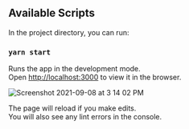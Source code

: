 
## Available Scripts

In the project directory, you can run:

### `yarn start`

Runs the app in the development mode.\
Open [http://localhost:3000](http://localhost:3000) to view it in the browser.

![Screenshot 2021-09-08 at 3 14 02 PM](https://user-images.githubusercontent.com/76640086/132486845-eff11433-3857-4295-8252-e8b21e8229c6.png)


The page will reload if you make edits.\
You will also see any lint errors in the console.
